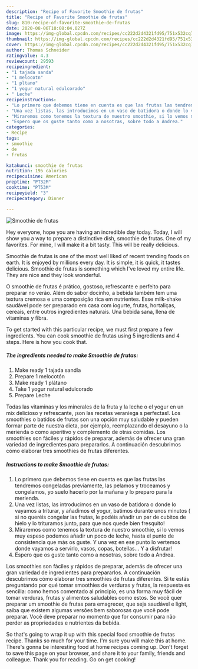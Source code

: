 ```yaml
---
description: "Recipe of Favorite Smoothie de frutas"
title: "Recipe of Favorite Smoothie de frutas"
slug: 810-recipe-of-favorite-smoothie-de-frutas
date: 2020-08-06T10:08:04.027Z
image: https://img-global.cpcdn.com/recipes/cc222d2d4321fd95/751x532cq70/smoothie-de-frutas-foto-principal.jpg
thumbnail: https://img-global.cpcdn.com/recipes/cc222d2d4321fd95/751x532cq70/smoothie-de-frutas-foto-principal.jpg
cover: https://img-global.cpcdn.com/recipes/cc222d2d4321fd95/751x532cq70/smoothie-de-frutas-foto-principal.jpg
author: Thomas Schneider
ratingvalue: 4.3
reviewcount: 29593
recipeingredient:
- "1 tajada sanda"
- "1 melocotn"
- "1 pltano"
- "1 yogur natural edulcorado"
- " Leche"
recipeinstructions:
- "Lo primero que debemos tiene en cuenta es que las frutas las tendremos congeladas previamente, las pelamos y troceamos y congelamos, yo suelo hacerlo por la mañana y lo preparo para la merienda."
- "Una vez listas, las introducimos en un vaso de batidora o donde lo vayamos a triturar, y añadimos el yogur, batimos durante unos minutos ( si no queréis congelar las frutas, le podéis añadir un par de cubitos de hielo y lo trituramos junto, para que nos quede bien fresquito!"
- "Miraremos como tenemos la textura de nuestro smoothie, si lo vemos muy espeso podemos añadir un poco de leche, hasta el punto de consistencia que más os guste. Y una vez en ese punto lo vertemos donde vayamos a servirlo, vasos, copas, botellas... Y a disfrutar!"
- "Espero que os guste tanto como a nosotras, sobre todo a Andrea."
categories:
- Recipe
tags:
- smoothie
- de
- frutas

katakunci: smoothie de frutas 
nutrition: 195 calories
recipecuisine: American
preptime: "PT32M"
cooktime: "PT53M"
recipeyield: "3"
recipecategory: Dinner

---
```



![Smoothie de frutas](https://img-global.cpcdn.com/recipes/cc222d2d4321fd95/751x532cq70/smoothie-de-frutas-foto-principal.jpg)

Hey everyone, hope you are having an incredible day today. Today, I will show you a way to prepare a distinctive dish, smoothie de frutas. One of my favorites. For mine, I will make it a bit tasty. This will be really delicious.

Smoothie de frutas is one of the most well liked of recent trending foods on earth. It is enjoyed by millions every day. It is simple, it is quick, it tastes delicious. Smoothie de frutas is something which I've loved my entire life. They are nice and they look wonderful.

O smoothie de frutas é prático, gostoso, refrescante e perfeito para preparar no verão. Além do sabor docinho, a bebida também tem uma textura cremosa e uma composição rica em nutrientes. Esse milk-shake saudável pode ser preparado em casa com iogurte, frutas, hortaliças, cereais, entre outros ingredientes naturais. Una bebida sana, llena de vitaminas y fibra.


To get started with this particular recipe, we must first prepare a few ingredients. You can cook smoothie de frutas using 5 ingredients and 4 steps. Here is how you cook that.

<!--inarticleads1-->

##### The ingredients needed to make Smoothie de frutas:

1. Make ready 1 tajada sandía
1. Prepare 1 melocotón
1. Make ready 1 plátano
1. Take 1 yogur natural edulcorado
1. Prepare  Leche


Todas las vitaminas y los minerales de la fruta y la leche o el yogur en un mix delicioso y refrescante, ¡son las recetas veraniega s perfectas!. Los smoothies o batidos de frutas son una opción muy saludable y pueden formar parte de nuestra dieta, por ejemplo, reemplazando el desayuno o la merienda o como aperitivo y complemento de otras comidas. Los smoothies son fáciles y rápidos de preparar, además de ofrecer una gran variedad de ingredientes para prepararlos. A continuación descubrimos cómo elaborar tres smoothies de frutas diferentes. 

<!--inarticleads2-->

##### Instructions to make Smoothie de frutas:

1. Lo primero que debemos tiene en cuenta es que las frutas las tendremos congeladas previamente, las pelamos y troceamos y congelamos, yo suelo hacerlo por la mañana y lo preparo para la merienda.
1. Una vez listas, las introducimos en un vaso de batidora o donde lo vayamos a triturar, y añadimos el yogur, batimos durante unos minutos ( si no queréis congelar las frutas, le podéis añadir un par de cubitos de hielo y lo trituramos junto, para que nos quede bien fresquito!
1. Miraremos como tenemos la textura de nuestro smoothie, si lo vemos muy espeso podemos añadir un poco de leche, hasta el punto de consistencia que más os guste. Y una vez en ese punto lo vertemos donde vayamos a servirlo, vasos, copas, botellas... Y a disfrutar!
1. Espero que os guste tanto como a nosotras, sobre todo a Andrea.


Los smoothies son fáciles y rápidos de preparar, además de ofrecer una gran variedad de ingredientes para prepararlos. A continuación descubrimos cómo elaborar tres smoothies de frutas diferentes. Si te estás preguntando por qué tomar smoothies de verduras y frutas, la respuesta es sencilla: como hemos comentado al principio, es una forma muy fácil de tomar verduras, frutas y alimentos saludables como estos. Se você quer preparar um smoothie de frutas para emagrecer, que seja saudável e light, saiba que existem algumas versões bem saborosas que você pode preparar. Você deve preparar no momento que for consumir para não perder as propriedades e nutrientes da bebida. 

So that's going to wrap it up with this special food smoothie de frutas recipe. Thanks so much for your time. I'm sure you will make this at home. There's gonna be interesting food at home recipes coming up. Don't forget to save this page on your browser, and share it to your family, friends and colleague. Thank you for reading. Go on get cooking!
